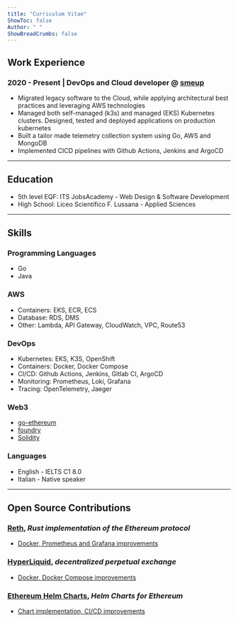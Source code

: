 ```yaml
---
title: "Curriculum Vitae"
ShowToc: false
Author: " "
ShowBreadCrumbs: false
---
```


## Work Experience

### 2020 - Present | DevOps and Cloud developer @ [smeup](https://smeup.com)

- Migrated legacy software to the Cloud, while applying architectural best practices and leveraging AWS technologies
- Managed both self-managed (k3s) and managed (EKS) Kubernetes clusters. Designed, tested and deployed applications on production kubernetes
- Built a tailor made telemetry collection system using Go, AWS and MongoDB
- Implemented CICD pipelines with Github Actions, Jenkins and ArgoCD

---

## Education

- 5th level EQF: ITS JobsAcademy - Web Design & Software Development
- High School: Liceo Scientifico F. Lussana - Applied Sciences

---

## Skills

### Programming Languages

- Go
- Java

### AWS

- Containers: EKS, ECR, ECS
- Database: RDS, DMS
- Other: Lambda, API Gateway, CloudWatch, VPC, Route53

### DevOps

- Kubernetes: EKS, K3S, OpenShift
- Containers: Docker, Docker Compose
- CI/CD: Github Actions, Jenkins, Gitlab CI, ArgoCD
- Monitoring: Prometheus, Loki, Grafana
- Tracing: OpenTelemetry, Jaeger

### Web3

- [go-ethereum](https://github.com/ethereum/go-ethereum)
- [foundry](https://github.com/foundry-rs/foundry)
- [Solidity](https://soliditylang.org/)

### Languages

- English - IELTS C1 8.0
- Italian - Native speaker

---

## Open Source Contributions

### [Reth](https://reth.rs/), _Rust implementation of the Ethereum protocol_
- [Docker, Prometheus and Grafana improvements](https://github.com/paradigmxyz/reth/commits?author=paolofacchinetti)

### [HyperLiquid](https://hyperliquid.xyz), _decentralized perpetual exchange_
- [Docker, Docker Compose improvements](https://github.com/hyperliquid-dex/node/commits?author=paolofacchinetti)

### [Ethereum Helm Charts](https://github.com/ethpandaops/ethereum-helm-charts), _Helm Charts for Ethereum_
- [Chart implementation, CI/CD improvements](https://github.com/ethpandaops/ethereum-helm-charts/commits?author=paolofacchinetti)
